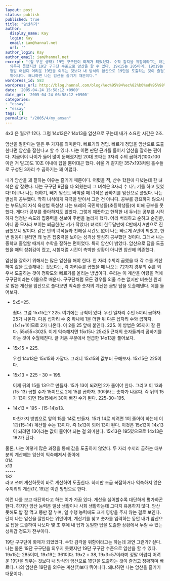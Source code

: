 ```yaml
---
layout: post
status: publish
published: true
title: "암산하기"
author:
  display_name: Kay
  login: Kay
  email: iam@hannal.net
  url: ''
author_login: Kay
author_email: iam@hannal.net
excerpt: "(앞 부분 생략) 19단 구구단이 화제가 되었었다. 수학 감각을 위함이라고는 하는데 과연 그런가? 싶다.  나는 물론 19단 구구단을
  외우지 못했지만 19단 구구단 수준으로 암산을 할 수 있다. 19x15는 285이며, 19x19는 361이다. 19x2 = 38, 19x3=57이라며
  정말 어렵디 어려운 19단을 외우는 것보다 내 방식의 암산으로 19단을 도출하는 것이 즐겁고 정확하며 빠르다. 나의 암산은 19단을 외우는 계산(?)보다
  뛰어나다. 왜냐하면 나는 암산을 즐기기 때문이다."
wordpress_id: 583
wordpress_url: http://blog.hannal.com/blog/%ec%95%94%ec%82%b0%ed%95%98%ea%b8%b0/
date: '2005-04-24 15:58:12 +0900'
date_gmt: '2005-04-24 06:58:12 +0900'
categories:
- "essay"
- "essay"
tags: []
permalink: "/2005/4/my_amsan"
---
```

<p>4x3 은 뭘까? 12다. 그럼 14x13은? 14x13을 암산으로 푸는데 내가 소요한 시간은 2초.</p>
<p>암산을 잘한다는 말은 두 가지를 의미한다. 빠르기와 정답.  빠르게 정답을 암산으로 도출한다면 암산을 잘한다고 할 수 있다.  나는 이런 판단 근거를 들어서 암산을 잘하는 편이다. 지금이야 나이가 들어 많이 둔해졌지만 20대 초때는 3자리 수의 곱하기(100x100 이런 거 말고)도 10초 이내에 답을 뿜어대곤 했다.  쉬울 거 같지만 357x193처럼 홀수들로 구성된 3자리 수 곱하기는 꽤 어렵다.</p>
<p>내가 암산을 꽤 잘하는 이유는 즐기기 때문이다. 어렸을 적, 산수 학원에 다녔는데 한 녀석은 참 잘했다. 나는 구구단 9단을 다 외웠는데 그 녀석은 3자리 수 나누기를 하고 있었다! 더구나 나는 더하기, 빼기 암산도 버벅댈 때 녀석은 곱하기를 암산으로 풀었다. 나는 열심히 공부했다. 딱히 녀석에게 자극을 받아서 그런 건 아니다. 공부를 강요하지 않으시는 부모님의 자식 육성법 특성상 나는 또레의 국민학생들(초등학생들)에 비해 공부를 못했다. 게다가 공부를 좋아하지도 않았다. 그렇게 깨끗하고 한적한 내 두뇌는 공부를 시작하자 엄청난 속도와 집중력을 선보여 주변을 놀라게 했다. 어리 버리하고 순하고 순진한, 아니 좀 모자라 보이는 쬐금한(난 키가 작았다) 녀석이 한두달만에 C반에서 A반으로 진급했으니 말이다. 같은 반의 녀석들과 친해질 시간도 없이 나는 빠르게 A반이 되었고, 한 번 발동이 걸리면 꽤 높은 집중력을 보이는 성격상 열심히 공부했던 것이다. 그래서 나는 중학교 졸업할 때까지 수학을 잘하는 편이었다. 특히 암산이 밝았다. 암산으로 답을 도출했을 때의 성취감이 컸고, 시험처럼 시간이 촉박한 상황이 아니면 암산에 의존했다.</p>
<p>암산을 잘하기 위해서는 많은 암산을 해야 한다. 한 자리 수끼리 곱했을 때 각 수를 계산하여 값을 도출해내는 것보다는, 각 자리수를 곱했을 때 나오는 72가지 경우의 수를 외우서 도출하는 것이 정확도와 빠르기를 올리는 방법이다. 우리는 이 계산을 어렸을 적에 구구단이라는 이름으로 배운다. 구구단처럼 모든 경우를 외울 수는 없지만 비슷한 원리로 많은 계산을 암산으로 풀다보면 익숙한 숫자의 계산은 금방 답을 도출해낸다. 예를 들어보자.</p>
<ul>
<li>5x5=25.</li>
<p> 쉽다. 그럼 15x15는? 225. 여기에는 규칙이 있다. 우선 일자리 수인 5끼리 곱하자. 25가 나온다. 다음 십자리 수 중 하나에 1을 더한 뒤 다른 십자리 수와 곱하자. (1x1)+1이므로 2가 나온다. 이 2를 25 앞에 붙인다. 225. 이 방법은 95까지 잘 된다. 55x55=3025. 이게 익숙해지면 15x15나 25x25 근처의 숫자들끼리 곱하기를 하는 것이 수월해진다. 글 처음 부분에서 언급한 14x13을 풀어보자.</p>
<li>15x15 = 225.</li>
<p> 우선 14x13은 15x15와 가깝다. 그러니 15x15의 값부터 구해보자. 15x15은 225이다.</p>
<li>15x13 = 225 - 30 = 195.</li>
<p> 이제 뒤의 15를 13으로 만들자. 15가 13이 되려면 2가 줄어야 한다. 그리고 이 13과(15-13) 곱할 수가 15이므로 2에 15를 곱하자. 30이라는 숫자가 나온다. 즉 뒤의 15가 13이 되면 15x15에서 30이 빠진 수가 된다. 225-30=195.</p>
<li>14x13 = 195 - (15-14)x13.</li>
<p> 마찬가지 방법으로 앞의 15를 14로 만들자. 15가 14로 되려면 1이 줄어야 하는데 이 1과(15-14) 계산할 수는 13이다. 즉 1x13이 되어 13이 된다. 이것은 15x13이 14x13이 되려면 13이라는 값이 줄어야 되는 걸 의미한다. 15x13은 195였으므로 14x13은 182가 된다.</ul>
<p>물론, 나는 이렇게 많은 과정을 통해 값을 도출하지 않았다. 두 자리 수끼리 곱하는 대부분의 계산에는 암산이 익숙해져서 종이에<br />
014<br />
x13<br />
-----<br />
182<br />
라고 쓰며 계산하듯이 바로 계산하여 도출한다. 하지만 조금 복잡하거나 익숙하지 않은 수끼리의 계산(17, 19)은 이런 방법으로 한다.</p>
<p>이런 나를 보고 대단하다고 하는 이가 가끔 있다. 계산을 싫어할수록 대단하게 평가하곤 한다. 하지만 암산 능력은 일상 생활이나 사회 생활하는데 그다지 유용하지 않다. 암산 못해도 밥 잘 먹고 똥만 잘 누며, 일 수행 능력에도 크게 영향을 주지 않는 걸로 보인다. 단지 나는 암산을 잘한다는 위안이며, 계산기를 찾고 숫자를 입력하는 동안 내가 암산으로 답을 도출하여 나보다 몇 초 후에 내 답과 동일한 답을 도출한 상황에서 누릴 수 있는 성취감 정도가 전부이다.</p>
<p>19단 구구단이 화제가 되었었다. 수학 감각을 위함이라고는 하는데 과연 그런가? 싶다.  나는 물론 19단 구구단을 외우지 못했지만 19단 구구단 수준으로 암산을 할 수 있다. 19x15는 285이며, 19x19는 361이다. 19x2 = 38, 19x3=57이라며 정말 어렵디 어려운 19단을 외우는 것보다 내 방식의 암산으로 19단을 도출하는 것이 즐겁고 정확하며 빠르다. 나의 암산은 19단을 외우는 계산(?)보다 뛰어나다. 왜냐하면 나는 암산을 즐기기 때문이다.</p>
